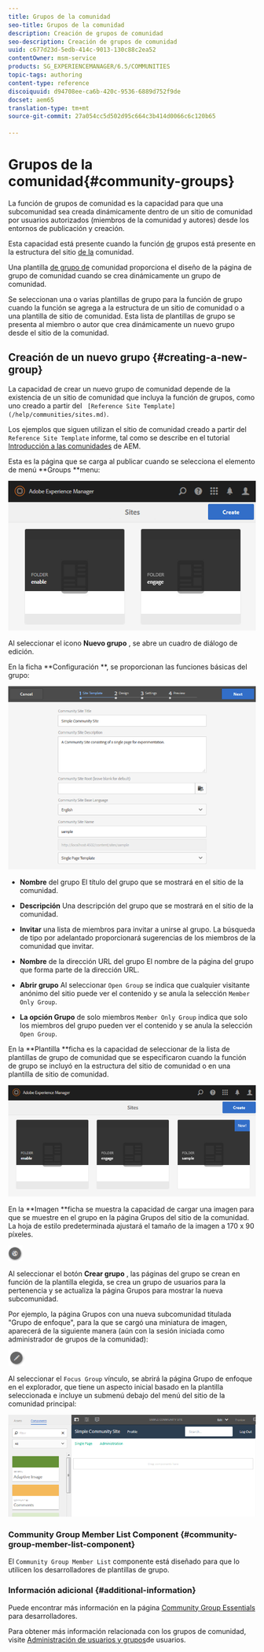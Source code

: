 ```yaml
---
title: Grupos de la comunidad
seo-title: Grupos de la comunidad
description: Creación de grupos de comunidad
seo-description: Creación de grupos de comunidad
uuid: c677d23d-5edb-414c-9013-130c88c2ea52
contentOwner: msm-service
products: SG_EXPERIENCEMANAGER/6.5/COMMUNITIES
topic-tags: authoring
content-type: reference
discoiquuid: d94708ee-ca6b-420c-9536-6889d752f9de
docset: aem65
translation-type: tm+mt
source-git-commit: 27a054cc5d502d95c664c3b414d0066c6c120b65

---
```



# Grupos de la comunidad{#community-groups}

La función de grupos de comunidad es la capacidad para que una subcomunidad sea creada dinámicamente dentro de un sitio de comunidad por usuarios autorizados (miembros de la comunidad y autores) desde los entornos de publicación y creación.

Esta capacidad está presente cuando la función [de](/help/communities/functions.md#groups-function) grupos está presente en la estructura del sitio [de la](/help/communities/sites-console.md) comunidad.

Una plantilla [de grupo de](/help/communities/tools-groups.md) comunidad proporciona el diseño de la página de grupo de comunidad cuando se crea dinámicamente un grupo de comunidad.

Se seleccionan una o varias plantillas de grupo para la función de grupo cuando la función se agrega a la estructura de un sitio de comunidad o a una plantilla de sitio de comunidad. Esta lista de plantillas de grupo se presenta al miembro o autor que crea dinámicamente un nuevo grupo desde el sitio de la comunidad.

## Creación de un nuevo grupo {#creating-a-new-group}

La capacidad de crear un nuevo grupo de comunidad depende de la existencia de un sitio de comunidad que incluya la función de grupos, como uno creado a partir del ` [Reference Site Template](/help/communities/sites.md)`.

Los ejemplos que siguen utilizan el sitio de comunidad creado a partir del `Reference Site Template` informe, tal como se describe en el tutorial [Introducción a las comunidades](/help/communities/getting-started.md) de AEM.

Esta es la página que se carga al publicar cuando se selecciona el elemento de menú **Groups **menu:

![chlimage_1-85](assets/chlimage_1-85.png)

Al seleccionar el icono **Nuevo grupo** , se abre un cuadro de diálogo de edición.

En la ficha **Configuración **, se proporcionan las funciones básicas del grupo:

![chlimage_1-86](assets/chlimage_1-86.png)

* **Nombre** del grupo El título del grupo que se mostrará en el sitio de la comunidad.

* **Descripción** Una descripción del grupo que se mostrará en el sitio de la comunidad.

* **Invitar** una lista de miembros para invitar a unirse al grupo. La búsqueda de tipo por adelantado proporcionará sugerencias de los miembros de la comunidad que invitar.

* **Nombre** de la dirección URL del grupo El nombre de la página del grupo que forma parte de la dirección URL.

* **Abrir grupo** Al seleccionar `Open Group` se indica que cualquier visitante anónimo del sitio puede ver el contenido y se anula la selección `Member Only Group`.

* **La opción Grupo** de solo miembros `Member Only Group` indica que solo los miembros del grupo pueden ver el contenido y se anula la selección `Open Group`.

En la **Plantilla **ficha es la capacidad de seleccionar de la lista de plantillas de grupo de comunidad que se especificaron cuando la función de grupo se incluyó en la estructura del sitio de comunidad o en una plantilla de sitio de comunidad.

![chlimage_1-87](assets/chlimage_1-87.png)

En la **Imagen **ficha se muestra la capacidad de cargar una imagen para que se muestre en el grupo en la página Grupos del sitio de la comunidad. La hoja de estilo predeterminada ajustará el tamaño de la imagen a 170 x 90 píxeles.

![chlimage_1-88](assets/chlimage_1-88.png)

Al seleccionar el botón **Crear grupo** , las páginas del grupo se crean en función de la plantilla elegida, se crea un grupo de usuarios para la pertenencia y se actualiza la página Grupos para mostrar la nueva subcomunidad.

Por ejemplo, la página Grupos con una nueva subcomunidad titulada &quot;Grupo de enfoque&quot;, para la que se cargó una miniatura de imagen, aparecerá de la siguiente manera (aún con la sesión iniciada como administrador de grupos de la comunidad):

![chlimage_1-89](assets/chlimage_1-89.png)

Al seleccionar el `Focus Group` vínculo, se abrirá la página Grupo de enfoque en el explorador, que tiene un aspecto inicial basado en la plantilla seleccionada e incluye un submenú debajo del menú del sitio de la comunidad principal:

![chlimage_1-90](assets/chlimage_1-90.png)

### Community Group Member List Component {#community-group-member-list-component}

El `Community Group Member List` componente está diseñado para que lo utilicen los desarrolladores de plantillas de grupo.

### Información adicional {#additional-information}

Puede encontrar más información en la página [Community Group Essentials](/help/communities/essentials-groups.md) para desarrolladores.

Para obtener más información relacionada con los grupos de comunidad, visite [Administración de usuarios y grupos](/help/communities/users.md)de usuarios.
